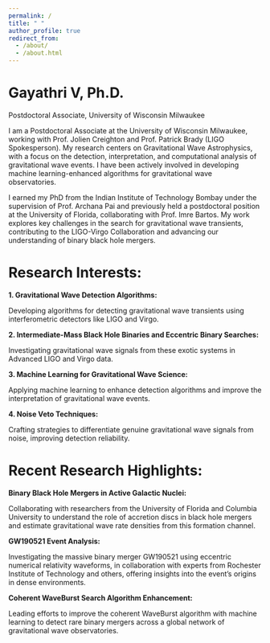 ```yaml
---
permalink: /
title: " "
author_profile: true
redirect_from: 
  - /about/
  - /about.html
---
```

Gayathri V, Ph.D. 
======

Postdoctoral Associate, University of Wisconsin Milwaukee


I am a Postdoctoral Associate at the University of Wisconsin Milwaukee, working with Prof. Jolien Creighton and Prof. Patrick Brady (LIGO Spokesperson). My research centers on Gravitational Wave Astrophysics, with a focus on the detection, interpretation, and computational analysis of gravitational wave events. I have been actively involved in developing machine learning-enhanced algorithms for gravitational wave observatories.

I earned my PhD from the Indian Institute of Technology Bombay under the supervision of Prof. Archana Pai and previously held a postdoctoral position at the University of Florida, collaborating with Prof. Imre Bartos. My work explores key challenges in the search for gravitational wave transients, contributing to the LIGO-Virgo Collaboration and advancing our understanding of binary black hole mergers.



Research Interests:
======
**1. Gravitational Wave Detection Algorithms:**

   Developing algorithms for detecting gravitational wave transients using interferometric detectors like LIGO and Virgo.

**2. Intermediate-Mass Black Hole Binaries and Eccentric Binary Searches:**

   Investigating gravitational wave signals from these exotic systems in Advanced LIGO and Virgo data.

**3. Machine Learning for Gravitational Wave Science:**

   Applying machine learning to enhance detection algorithms and improve the interpretation of gravitational wave events.

**4. Noise Veto Techniques:**

   Crafting strategies to differentiate genuine gravitational wave signals from noise, improving detection reliability.

Recent Research Highlights:
======
**Binary Black Hole Mergers in Active Galactic Nuclei:**

Collaborating with researchers from the University of Florida and Columbia University to understand the role of accretion discs in black hole mergers and estimate gravitational wave rate densities from this formation channel.

**GW190521 Event Analysis:**

Investigating the massive binary merger GW190521 using eccentric numerical relativity waveforms, in collaboration with experts from Rochester Institute of Technology and others, offering insights into the event’s origins in dense environments.

**Coherent WaveBurst Search Algorithm Enhancement:**

Leading efforts to improve the coherent WaveBurst algorithm with machine learning to detect rare binary mergers across a global network of gravitational wave observatories.


